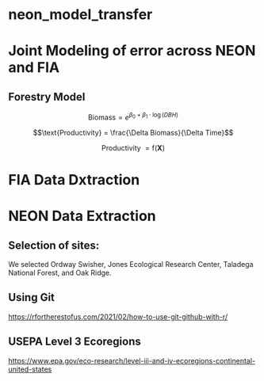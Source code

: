 # neon_model_transfer

# Joint Modeling of error across NEON and FIA

## Forestry Model


$$\mathrm{Biomass} = e^{\beta_0 + \beta_1 \cdot \log(DBH)}$$

$$\text{Productivity} = \frac{\Delta Biomass}{\Delta Time}$$

$$\text{Productivity }= \text{f}(\mathbf{X})$$

# FIA Data Dxtraction

# NEON Data Extraction 

## Selection of sites:
We selected Ordway Swisher, Jones Ecological Research Center, Taladega National Forest, and Oak Ridge.

## Using Git
https://rfortherestofus.com/2021/02/how-to-use-git-github-with-r/


## USEPA Level 3 Ecoregions
https://www.epa.gov/eco-research/level-iii-and-iv-ecoregions-continental-united-states